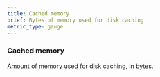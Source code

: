 ```yaml
---
title: Cached memory
brief: Bytes of memory used for disk caching
metric_type: gauge
---
```

### Cached memory

Amount of memory used for disk caching, in bytes.
